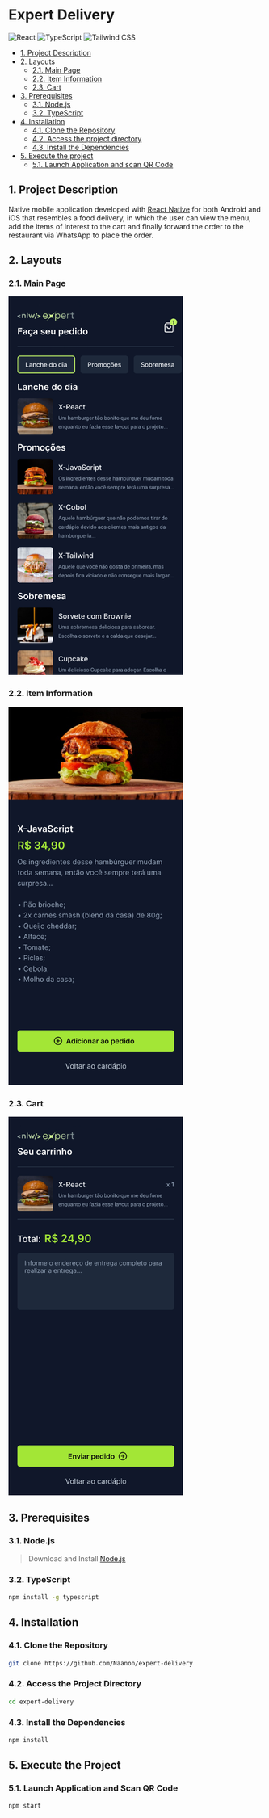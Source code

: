 # Expert Delivery
<img height="50" alt="React" src="https://cdn.jsdelivr.net/gh/devicons/devicon@latest/icons/react/react-original.svg"/> <img height="50" alt="TypeScript" src="https://cdn.jsdelivr.net/gh/devicons/devicon@latest/icons/typescript/typescript-original.svg" /> <img height="50" alt="Tailwind CSS" src="https://cdn.jsdelivr.net/gh/devicons/devicon@latest/icons/tailwindcss/tailwindcss-original.svg" />

  - [1. Project Description](#1-project-description)
  - [2. Layouts](#2-layouts)
    - [2.1. Main Page](#21-main-page)
    - [2.2. Item Information](#22-item-information)
    - [2.3. Cart](#23-cart)
  - [3. Prerequisites](#3-prerequisites)
    - [3.1. Node.js](#31-nodejs)
    - [3.2. TypeScript](#32-typescript)
  - [4. Installation](#4-installation)
    - [4.1. Clone the Repository](#41-clone-the-repository)
    - [4.2. Access the project directory](#42-access-the-project-directory)
    - [4.3. Install the Dependencies](#43-install-the-dependencies)
  - [5. Execute the project](#5-execute-the-project)
    - [5.1. Launch Application and scan QR Code](#51-launch-application-and-scan-qr-code)
  
## 1. Project Description
Native mobile application developed with [React Native](https://reactnative.dev/) for both Android and iOS that resembles a food delivery, in which the user can view the menu, add the items of interest to the cart and finally forward the order to the restaurant via WhatsApp to place the order.
## 2. Layouts

### 2.1. Main Page
<img height="750" alt="Main Page" src="images/1.jpg"/>

### 2.2. Item Information
<img height="750" alt="Item Information" src="images/2.jpg"/>

### 2.3. Cart
<img height="750" alt="Cart" src="images/3.jpg"/>

## 3. Prerequisites
### 3.1. Node.js
> Download and Install [Node.js](https://nodejs.org/)

### 3.2. TypeScript
   ```sh
   npm install -g typescript
   ```
   
## 4. Installation
### 4.1. Clone the Repository
   ```sh
   git clone https://github.com/Naanon/expert-delivery
   ```
### 4.2. Access the Project Directory  
   ```sh
   cd expert-delivery
   ```
### 4.3. Install the Dependencies
   ```sh
   npm install
   ```

## 5. Execute the Project
### 5.1. Launch Application and Scan QR Code
   ```sh
   npm start
   ```
